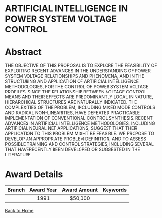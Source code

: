 
ARTIFICIAL INTELLIGENCE IN POWER SYSTEM VOLTAGE CONTROL
=======================================================

# Abstract


THE OBJECTIVE OF THIS PROPOSAL IS TO EXPLORE THE FEASIBILITY OF EXPLOITING RECENT ADVANCES IN THE UNDERSTANDING OF POWER SYSTEM VOLTAGE RELATIONSHIPS AND PHENOMENA, AND IN THE STRUCTURING AND APPLICATION OF ARTIFICIAL INTELLIGENCE METHODOLOGIES, FOR THE CONTROL OF POWER SYSTEM VOLTAGE PROFILES. SINCE THE RELATIONSHIP BETWEEN VOLTAGE CONTROL MEANS AND THEIR EFFECTS ARE PREDOMINANTLY LOCAL IN NATURE, HIERARCHICAL STRUCTURES ARE NATURALLY INDICATED. THE COMPLEXITIES OF THE PROBLEM, INCLUDING MIXED MODE CONTROLS AND RADICAL NON-LINEARITIES, HAVE DEFEATED PRACTICABLE IMPLEMENTATION OF CONVENTIONAL CONTROL SYNTHESIS. RECENT ADVANCES IN ARTIFICIAL INTELLIGENCE METHODOLOGIES, INCLUDING ARTIFICIAL NEURAL NET APPLICATIONS, SUGGEST THAT THEIR APPLICATION TO THIS PROBLEM MIGHT BE FEASIBLE. WE PROPOSE TO DEVELOP AN APPROPRIATE PROBLEM DEFINITION, AND TO ASSESS POSSIBLE TRAINING AND CONTROL STRATEGIES, INCLUDING SEVERAL THAT HAVERECENTLY BEEN DEVELOPED OR SUGGESTED IN THE LITERATURE.  

# Award Details

|Branch|Award Year|Award Amount|Keywords|
| :---: | :---: | :---: | :---: |
||1991|$50,000||
  
  


[Back to Home](https://github.com/chrischow/dod_sbir_awards/JT/#162)